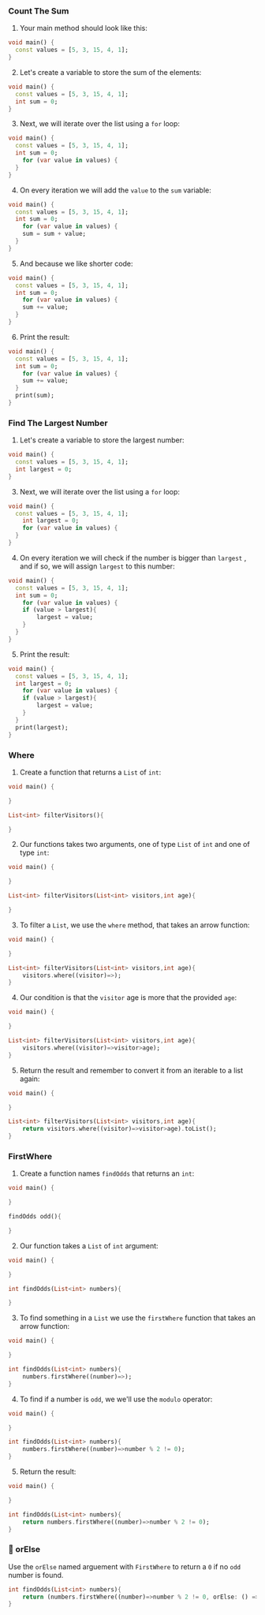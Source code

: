 ### Count The Sum

1. Your main method should look like this:

```dart
void main() {
  const values = [5, 3, 15, 4, 1];
}
```

2. Let's create a variable to store the sum of the elements:

```dart
void main() {
  const values = [5, 3, 15, 4, 1];
  int sum = 0;
}
```

3. Next, we will iterate over the list using a `for` loop:

```dart
void main() {
  const values = [5, 3, 15, 4, 1];
  int sum = 0;
    for (var value in values) {
  }
}
```

4. On every iteration we will add the `value` to the `sum` variable:

```dart
void main() {
  const values = [5, 3, 15, 4, 1];
  int sum = 0;
    for (var value in values) {
    sum = sum + value;
  }
}
```

5. And because we like shorter code:

```dart
void main() {
  const values = [5, 3, 15, 4, 1];
  int sum = 0;
    for (var value in values) {
    sum += value;
  }
}
```

6. Print the result:

```dart
void main() {
  const values = [5, 3, 15, 4, 1];
  int sum = 0;
    for (var value in values) {
    sum += value;
  }
  print(sum);
}
```

### Find The Largest Number

1. Let's create a variable to store the largest number:

```dart
void main() {
  const values = [5, 3, 15, 4, 1];
  int largest = 0;
}
```

3. Next, we will iterate over the list using a `for` loop:

```dart
void main() {
  const values = [5, 3, 15, 4, 1];
    int largest = 0;
    for (var value in values) {
  }
}
```

4. On every iteration we will check if the number is bigger than `largest` , and if so, we will assign `largest` to this number:

```dart
void main() {
  const values = [5, 3, 15, 4, 1];
  int sum = 0;
    for (var value in values) {
    if (value > largest){
        largest = value;
    }
  }
}
```

5. Print the result:

```dart
void main() {
  const values = [5, 3, 15, 4, 1];
  int largest = 0;
    for (var value in values) {
    if (value > largest){
        largest = value;
    }
  }
  print(largest);
}
```

### Where

1. Create a function that returns a `List` of `int`:

```dart
void main() {

}

List<int> filterVisitors(){

}
```

2. Our functions takes two arguments, one of type `List` of `int` and one of type `int`:

```dart
void main() {

}

List<int> filterVisitors(List<int> visitors,int age){

}
```

3. To filter a `List`, we use the `where` method, that takes an arrow function:

```dart
void main() {

}

List<int> filterVisitors(List<int> visitors,int age){
    visitors.where((visitor)=>);
}
```

4. Our condition is that the `visitor` age is more that the provided `age`:

```dart
void main() {

}

List<int> filterVisitors(List<int> visitors,int age){
    visitors.where((visitor)=>visitor>age);
}
```

5. Return the result and remember to convert it from an iterable to a list again:

```dart
void main() {

}

List<int> filterVisitors(List<int> visitors,int age){
    return visitors.where((visitor)=>visitor>age).toList();
}
```

### FirstWhere

1. Create a function names `findOdds` that returns an `int`:

```dart
void main() {

}

findOdds odd(){

}
```

2. Our function takes a `List` of `int` argument:

```dart
void main() {

}

int findOdds(List<int> numbers){

}
```

3. To find something in a `List` we use the `firstWhere` function that takes an arrow function:

```dart
void main() {

}

int findOdds(List<int> numbers){
    numbers.firstWhere((number)=>);
}
```

4. To find if a number is `odd`, we we'll use the `modulo` operator:

```dart
void main() {

}

int findOdds(List<int> numbers){
    numbers.firstWhere((number)=>number % 2 != 0);
}
```

5. Return the result:

```dart
void main() {

}

int findOdds(List<int> numbers){
    return numbers.firstWhere((number)=>number % 2 != 0);
}
```

### 🍋 orElse

Use the `orElse` named arguement with `FirstWhere` to return a `0` if no `odd` number is found.

```dart
int findOdds(List<int> numbers){
    return (numbers.firstWhere((number)=>number % 2 != 0, orElse: () => 0));
}
```
